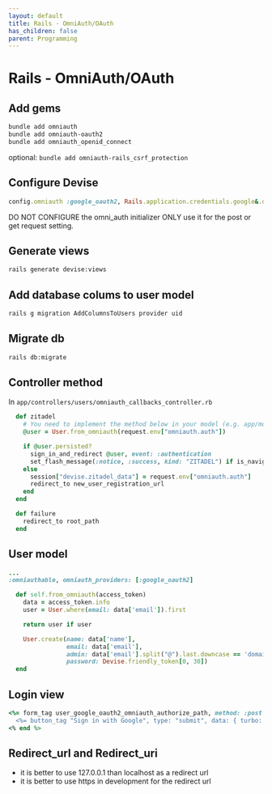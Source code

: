 ```yaml
---
layout: default
title: Rails - OmniAuth/OAuth
has_children: false
parent: Programming
---
```


# Rails - OmniAuth/OAuth

## Add gems

```bash
bundle add omniauth
bundle add omniauth-oauth2
bundle add omniauth_openid_connect
```

optional: `bundle add omniauth-rails_csrf_protection`

## Configure Devise

```ruby
config.omniauth :google_oauth2, Rails.application.credentials.google&.dig("oauth_client_id"), Rails.application.credentials.google&.dig("oauth_client_secret"), {}
```

DO NOT CONFIGURE the omni_auth initializer
ONLY use it for the post or get request setting.

## Generate views

```bash
rails generate devise:views
```

## Add database colums to user model

```bash
rails g migration AddColumnsToUsers provider uid
```

## Migrate db

```bash
rails db:migrate
```

## Controller method

In `app/controllers/users/omniauth_callbacks_controller.rb`

```ruby
  def zitadel
    # You need to implement the method below in your model (e.g. app/models/user.rb)
    @user = User.from_omniauth(request.env["omniauth.auth"])

    if @user.persisted?
      sign_in_and_redirect @user, event: :authentication
      set_flash_message(:notice, :success, kind: "ZITADEL") if is_navigational_format?
    else
      session["devise.zitadel_data"] = request.env["omniauth.auth"]
      redirect_to new_user_registration_url
    end
  end

  def failure
    redirect_to root_path
  end
```

## User model

```ruby
...
:omniauthable, omniauth_providers: [:google_oauth2]

  def self.from_omniauth(access_token)
    data = access_token.info
    user = User.where(email: data['email']).first

    return user if user

    User.create(name: data['name'],
                email: data['email'],
                admin: data['email'].split("@").last.downcase == 'domain.nl',
                password: Devise.friendly_token[0, 30])
  end
```

## Login view

```ruby
<%= form_tag user_google_oauth2_omniauth_authorize_path, method: :post do %>
  <%= button_tag "Sign in with Google", type: "submit", data: { turbo: "false" }, class: "hoi" %>
<% end %>
```

## Redirect_url and Redirect_uri

- it is better to use 127.0.0.1 than localhost as a redirect url
- it is better to use https in development for the redirect url
